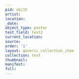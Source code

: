 ```yaml
---
pid: obj15
artist: 
location: 
_date: 
object_type: poster
test_field: test2
current_location: 
source: 
order: '1'
layout: generic_collection_item
collection: test
thumbnail: 
manifest: 
full: 
---
```


